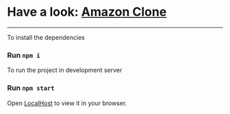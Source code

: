 # Have a look: [Amazon Clone ](https://amazon-clonex.herokuapp.com/)

---

To install the dependencies

### Run `npm i`

To run the project in development server

### Run `npm start`

Open [LocalHost](http://localhost:3000) to view it in your browser.
